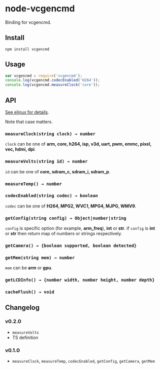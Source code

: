 # node-vcgencmd
Binding for vcgencmd.

## Install
    npm install vcgencmd

## Usage
```javascript
var vcgencmd = require('vcgencmd');
console.log(vcgencmd.codecEnabled('H264'));
console.log(vcgencmd.measureClock('core'));
```

## API
[See elinux for details](http://elinux.org/RPI_vcgencmd_usage).

Note that case matters.

### `measureClock(string clock) → number`
`clock` can be one of **arm, core, h264, isp, v3d, uart, pwm, emmc, pixel, vec, hdmi, dpi**.

### `measureVolts(string id) → number`
`id` can be one of **core, sdram_c, sdram_i, sdram_p**.

### `measureTemp() → number`

### `codecEnabled(string codec) → boolean`
`codec` can be one of **H264, MPG2, WVC1, MPG4, MJPG, WMV9**.

### `getConfig(string config) → Object|number|string`
`config` is specific option (for example, **arm_freq**), **int** or **str**. if `config` is **int** or **str** then return map of numbers or strings respectively.

### `getCamera() → {boolean supported, boolean detected}`

### `getMem(string mem) → number`
`mem` can be **arm** or **gpu**.

### `getLCDInfo() → {number width, number height, number depth}`

### `cacheFlush() → void`

## Changelog
### v0.2.0
* `measureVolts`
* TS definition

### v0.1.0
* `measureClock`, `measureTemp`, `codecEnabled`, `getConfig`, `getCamera`, `getMem`
